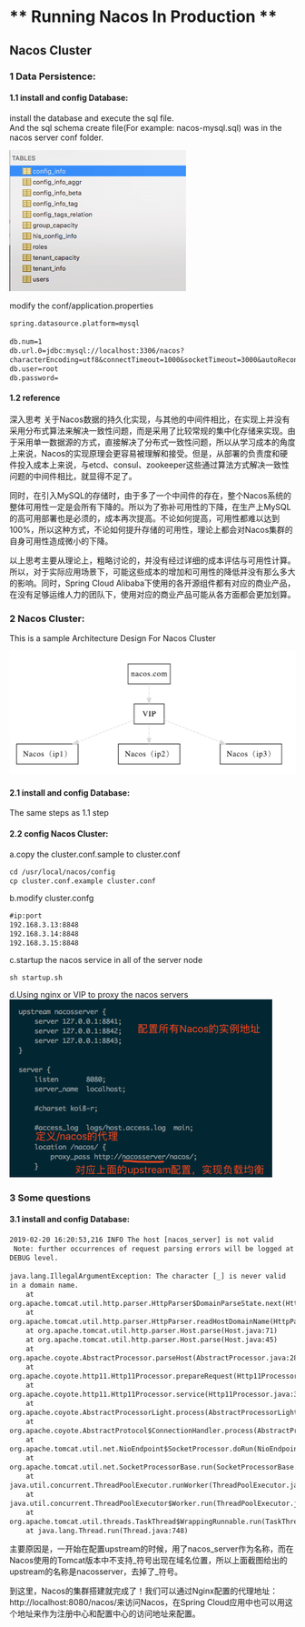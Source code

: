 # ** Running Nacos In Production **

## Nacos Cluster

### 1 Data Persistence:

#### 1.1 install and config Database:
install the database and execute the sql file.  
And the sql schema create file(For example: nacos-mysql.sql) was in the nacos server conf folder.  

![pasted-149.png](./image/pasted-149.png)  

modify the conf/application.properties
```
spring.datasource.platform=mysql

db.num=1
db.url.0=jdbc:mysql://localhost:3306/nacos?characterEncoding=utf8&connectTimeout=1000&socketTimeout=3000&autoReconnect=true
db.user=root
db.password=
```

#### 1.2 reference
深入思考
关于Nacos数据的持久化实现，与其他的中间件相比，在实现上并没有采用分布式算法来解决一致性问题，而是采用了比较常规的集中化存储来实现。由于采用单一数据源的方式，直接解决了分布式一致性问题，所以从学习成本的角度上来说，Nacos的实现原理会更容易被理解和接受。但是，从部署的负责度和硬件投入成本上来说，与etcd、consul、zookeeper这些通过算法方式解决一致性问题的中间件相比，就显得不足了。

同时，在引入MySQL的存储时，由于多了一个中间件的存在，整个Nacos系统的整体可用性一定是会所有下降的。所以为了弥补可用性的下降，在生产上MySQL的高可用部署也是必须的，成本再次提高。不论如何提高，可用性都难以达到100%，所以这种方式，不论如何提升存储的可用性，理论上都会对Nacos集群的自身可用性造成微小的下降。

以上思考主要从理论上，粗略讨论的，并没有经过详细的成本评估与可用性计算。所以，对于实际应用场景下，可能这些成本的增加和可用性的降低并没有那么多大的影响。同时，Spring Cloud Alibaba下使用的各开源组件都有对应的商业产品，在没有足够运维人力的团队下，使用对应的商业产品可能从各方面都会更加划算。

### 2 Nacos Cluster:
This is a sample Architecture Design For Nacos Cluster

![pasted-150.png](./image/pasted-150.png)  

#### 2.1 install and config Database:
The same steps as 1.1 step

#### 2.2 config Nacos Cluster:
a.copy the cluster.conf.sample to cluster.conf   
```
cd /usr/local/nacos/config
cp cluster.conf.example cluster.conf
```

b.modify cluster.confg
```
#ip:port
192.168.3.13:8848
192.168.3.14:8848
192.168.3.15:8848
```

c.startup the nacos service in all of the server node
```
sh startup.sh
```

d.Using nginx or VIP to proxy the nacos servers
![pasted-152.png](./image/pasted-152.png)  

### 3 Some questions

#### 3.1 install and config Database:
```
2019-02-20 16:20:53,216 INFO The host [nacos_server] is not valid
 Note: further occurrences of request parsing errors will be logged at DEBUG level.

java.lang.IllegalArgumentException: The character [_] is never valid in a domain name.
	at org.apache.tomcat.util.http.parser.HttpParser$DomainParseState.next(HttpParser.java:926)
	at org.apache.tomcat.util.http.parser.HttpParser.readHostDomainName(HttpParser.java:822)
	at org.apache.tomcat.util.http.parser.Host.parse(Host.java:71)
	at org.apache.tomcat.util.http.parser.Host.parse(Host.java:45)
	at org.apache.coyote.AbstractProcessor.parseHost(AbstractProcessor.java:288)
	at org.apache.coyote.http11.Http11Processor.prepareRequest(Http11Processor.java:809)
	at org.apache.coyote.http11.Http11Processor.service(Http11Processor.java:384)
	at org.apache.coyote.AbstractProcessorLight.process(AbstractProcessorLight.java:66)
	at org.apache.coyote.AbstractProtocol$ConnectionHandler.process(AbstractProtocol.java:791)
	at org.apache.tomcat.util.net.NioEndpoint$SocketProcessor.doRun(NioEndpoint.java:1417)
	at org.apache.tomcat.util.net.SocketProcessorBase.run(SocketProcessorBase.java:49)
	at java.util.concurrent.ThreadPoolExecutor.runWorker(ThreadPoolExecutor.java:1149)
	at java.util.concurrent.ThreadPoolExecutor$Worker.run(ThreadPoolExecutor.java:624)
	at org.apache.tomcat.util.threads.TaskThread$WrappingRunnable.run(TaskThread.java:61)
	at java.lang.Thread.run(Thread.java:748)
```
主要原因是，一开始在配置upstream的时候，用了nacos_server作为名称，而在Nacos使用的Tomcat版本中不支持_符号出现在域名位置，所以上面截图给出的upstream的名称是nacosserver，去掉了_符号。  

到这里，Nacos的集群搭建就完成了！我们可以通过Nginx配置的代理地址：http://localhost:8080/nacos/来访问Nacos，在Spring Cloud应用中也可以用这个地址来作为注册中心和配置中心的访问地址来配置。  

